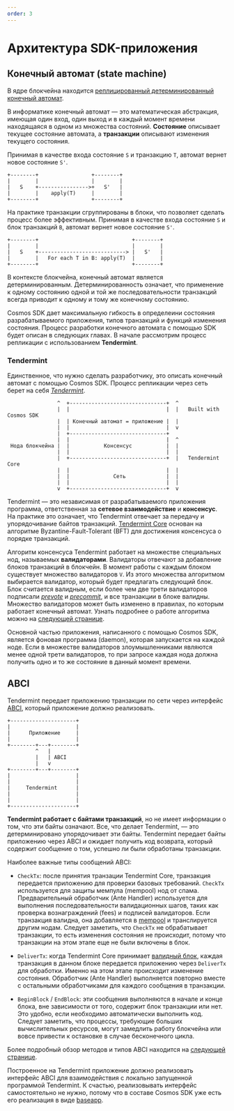 ```yaml
---
order: 3
---
```


# Архитектура SDK-приложения

## Конечный автомат (state machine)

В ядре блокчейна находится [реплицированный детерминированный конечный автомат](https://en.wikipedia.org/wiki/State_machine_replication).

В информатике конечный автомат — это математическая абстракция, имеющая один вход, один выход и в каждый момент времени находящаяся в одном из множества состояний. **Состояние** описывает текущее состояние автомата, а **транзакции** описывают изменения текущего состояния.

Принимая в качестве входа состояние `S` и транзакцию `T`, автомат вернет новое состояние `S'`.

```
+--------+                 +--------+
|        |                 |        |
|   S    +---------------->+   S'   |
|        |    apply(T)     |        |
+--------+                 +--------+
```

На практике транзакции сгруппированы в блоки, что позволяет сделать процесс более эффективным. Принимая в качестве входа состояние `S` и блок транзакций `B`, автомат вернет новое состояние `S'`.
```
+--------+                              +--------+
|        |                              |        |
|   S    +----------------------------> |   S'   |
|        |   For each T in B: apply(T)  |        |
+--------+                              +--------+
```

В контексте блокчейна, конечный автомат является детерминированным. Детерминированность означает, что применение к одному состоянию одной и той же последовательности транзакций всегда приводит к одному и тому же конечному состоянию.

Cosmos SDK дает максимальную гибкость в определеини состояния разрабатываемого приложения, типов транзакций и функций изменения состояния. Процесс разработки конечного автомата с помощью SDK будет описан в следующих главах. В начале рассмотрим процесс репликации с использованием **Tendermint**.

### Tendermint

Единственное, что нужно сделать разработчику, это описать конечный автомат с помощью Cosmos SDK. Процесс репликации через сеть берет на себя [*Tendermint*](https://tendermint.com/docs/introduction/what-is-tendermint.html).

```
                ^  +-------------------------------+  ^
                |  |                               |  |   Built with Cosmos SDK
                |  | Конечный автомат = приложение |  |
                |  |                               |  v
                |  +-------------------------------+
                |  |                               |  ^
 Нода блокчейна |  |           Консенсус           |  |
                |  |                               |  |
                |  +-------------------------------+  |   Tendermint Core
                |  |                               |  |
                |  |              Сеть             |  |
                |  |                               |  |
                v  +-------------------------------+  v
```

Tendermint — это независимая от разрабатываемого приложения программа, ответственная за **сетевое взаимодействие** и **консенсус**. На практике это означает, что Tendermint отвечает за передачу и упорядочивание байтов транзакций. [Tendermint Core](https://tendermint.com/docs/introduction/what-is-tendermint.html) основан на алгоритме Byzantine-Fault-Tolerant (BFT) для достижения консенсуса о порядке транзакций.

Алгоритм консенсуса Tendermint работает на множестве специальных нод, называемых **валидаторами**. Валидаторы отвечают за добавление блоков транзакций в блокчейн. В момент работы с каждым блоком существует множество валидаторов `V`. Из этого множества алгоритмом выбирается валидатор, который будет предлагать следующий блок. Блок считается валидным, если более чем две трети валидаторов подписали *[prevote](https://tendermint.com/docs/spec/consensus/consensus.html#prevote-step-height-h-round-r)* и *[precommit](https://tendermint.com/docs/spec/consensus/consensus.html#precommit-step-height-h-round-r)*, и все транзакции в блоке валидны. Множество валидаторов может быть изменено в правилах, по которым работает конечный автомат. Узнать подробнее о работе алгоритма можно на [следующей странице](https://tendermint.com/docs/introduction/what-is-tendermint.html#consensus-overview).

Основной частью приложения, написанного с помощью Cosmos SDK, является фоновая программа (daemon), которая запускается на каждой ноде. Если в множестве валидаторов злоумышленниками являются менее одной трети валидаторов, то при запросе каждая нода должна получить одно и то же состояние в данный момент времени.

## ABCI

Tendermint передает приложению транзакции по сети через интерфейс [ABCI](https://github.com/tendermint/tendermint/tree/master/abci), который приложение должно реализовать.

```
+---------------------+
|                     |
|      Приложение     |
|                     |
+--------+---+--------+
         ^   |
         |   | ABCI
         |   v
+--------+---+--------+
|                     |
|                     |
|     Tendermint      |
|                     |
|                     |
+---------------------+
```

**Tendermint работает с байтами транзакций**, но не имеет информации о том, что эти байты означают. Все, что делает Tendermint, — это детерминировано упорядочивает эти байты. Tendermint передает байты приложению через ABCI и ожидает получить код возврата, который содержит сообщение о том, успешно ли были обработаны транзакции.

Наиболее важные типы сообщений ABCI:

- `CheckTx`: после принятия транзации Tendermint Core, транзакция передается приложению для проверки базовых требований. `CheckTx` используется для защиты мемпула (mempool) нод от спама. Предварительный обработчик (Ante Handler) используется для выполнения последовательности валидационных шагов, таких как проверка вознаграждений (fees) и подписей валидаторов. Если транзакция валидна, она добавляется в [mempool](https://tendermint.com/docs/spec/reactors/mempool/functionality.html#mempool-functionality) и транслируется другим нодам. Следует заметить, что `CheckTx` не обрабатывает транзакции, то есть изменения состояния не происходит, потому что транзакции на этом этапе еще не были включены в блок.

- `DeliverTx`: когда Tendermint Core принимает [валидный блок](https://tendermint.com/docs/spec/blockchain/blockchain.html#validation), каждая транзакция в данном блоке передается приложению через `DeliverTx` для обработки. Именно на этом этапе происходит изменение состояния. Обработчик (Ante Handler) выполняется повторно вместе с остальными обработчиками для каждого сообщения в транзакции.

- `BeginBlock` / `EndBlock`: эти сообщения выполняются в начале и конце блока, вне зависимости от того, содержит блок транзакции или нет. Это удобно, если необходимо автоматически выполнить код. Следует заметить, что процессы, требующие больших вычислительных ресурсов, могут замедлить работу блокчейна или вовсе привести к остановке в случае бесконечного цикла.

Более подробный обзор методов и типов ABCI находится на [следующей странице](https://tendermint.com/docs/spec/abci/abci.html#overview).

Построенное на Tendermint приложение должно реализовать интерфейс ABCI для взаимодействия с локально запущенной программой Tendermint. К счастью, реализовывать интерфейс самостоятельно не нужно, потому что в составе Cosmos SDK уже есть его реализация в виде [baseapp](./sdk-design.md#baseapp).